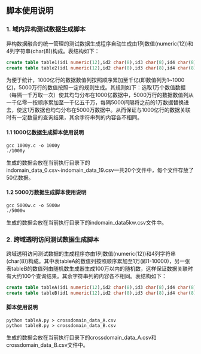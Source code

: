 ## 脚本使用说明
### 1. 域内异构测试数据生成脚本
异构数据融合的统一管理的测试数据生成程序自动生成由1列数值(numeric(12))和4列字符串(char(8))构成。表结构如下：
```sql
create table table1(id1 numeric(12),id2 char(8),id3 char(8),id4 char(8),id5 char(8));
create table table2(id1 numeric(12),id2 char(8),id3 char(8),id4 char(8),id5 char(8));
```
为便于统计，1000亿行的数据数值列按照顺序累加至千亿(即数值列为1~1000亿)，5000万行的数值按照一定的规则生成。其规则如下：选取1万个数值数据（每隔一千万取一次）使其均匀分布在1000亿数据中，5000万行的数据数值列从一千亿零一按顺序累加至一千亿五千万，每隔5000间隔将之前的1万数据替换进去，使这1万数据也均匀分布在5000万数据中。从而保证与1000亿行的数据关联时有一定数量的查询结果，其余字符串列的内容各不相同。
#### 1.1 1000亿数据生成脚本使用说明
```shell
gcc 1000y.c -o 1000y
./1000y
```
生成的数据会放在当前执行目录下的indomain_data_0.csv~indomain_data_19.csv一共20个文件中，每个文件存放了50亿数据。
#### 1.2 5000万数据生成脚本使用说明
```shell
gcc 5000w.c -o 5000w
./5000w
```
生成的数据会放在当前执行目录下的indomain_data5kw.csv文件中。

### 2. 跨域透明访问测试数据生成脚本
跨域透明访问测试数据的生成程序亦由1列数值(numeric(12))和4列字符串(char(8))构成。其中表tableA的数值列按照顺序累加至1万(即1-10000)，另一张表tableB的数值列由随机数生成器生成100万以内的随机数，这样保证数据关联时有大约100个查询结果。其余字符串列的内容各不相同。表结构如下：
```sql
create table tableA(id1 numeric(12),id2 char(8),id3 char(8),id4 char(8),id5 char(8));
create table tableB(id1 numeric(12),id2 char(8),id3 char(8),id4 char(8),id5 char(8));
```
#### 脚本使用说明
```shell
python tableA.py > crossdomain_data_A.csv
python tableB.py > crossdomain_data_B.csv
```
生成的数据会放在当前执行目录下的crossdomain_data_A.csv和crossdomain_data_B.csv文件中。

